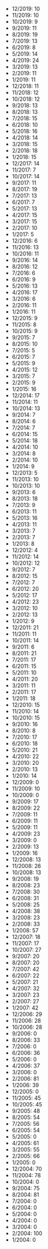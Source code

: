 *  12/2019: 10
*  11/2019: 10
*  10/2019: 9
*  9/2019: 11
*  8/2019: 19
*  7/2019: 13
*  6/2019: 8
*  5/2019: 14
*  4/2019: 24
*  3/2019: 13
*  2/2019: 11
*  1/2019: 11
*  12/2018: 11
*  11/2018: 12
*  10/2018: 12
*  9/2018: 13
*  8/2018: 13
*  7/2018: 15
*  6/2018: 10
*  5/2018: 16
*  4/2018: 14
*  3/2018: 15
*  2/2018: 18
*  1/2018: 15
*  12/2017: 14
*  11/2017: 7
*  10/2017: 14
*  9/2017: 11
*  8/2017: 19
*  7/2017: 13
*  6/2017: 7
*  5/2017: 13
*  4/2017: 15
*  3/2017: 15
*  2/2017: 10
*  1/2017: 5
*  12/2016: 6
*  11/2016: 13
*  10/2016: 11
*  9/2016: 14
*  8/2016: 12
*  7/2016: 6
*  6/2016: 9
*  5/2016: 13
*  4/2016: 17
*  3/2016: 6
*  2/2016: 11
*  1/2016: 11
*  12/2015: 9
*  11/2015: 8
*  10/2015: 9
*  9/2015: 7
*  8/2015: 10
*  7/2015: 5
*  6/2015: 7
*  5/2015: 9
*  4/2015: 12
*  3/2015: 7
*  2/2015: 9
*  1/2015: 16
*  12/2014: 17
*  11/2014: 11
*  10/2014: 13
*  9/2014: 7
*  8/2014: 6
*  7/2014: 7
*  6/2014: 15
*  5/2014: 18
*  4/2014: 10
*  3/2014: 8
*  2/2014: 10
*  1/2014: 9
*  12/2013: 5
*  11/2013: 10
*  10/2013: 10
*  9/2013: 6
*  8/2013: 18
*  7/2013: 9
*  6/2013: 11
*  5/2013: 16
*  4/2013: 11
*  3/2013: 7
*  2/2013: 7
*  1/2013: 8
*  12/2012: 4
*  11/2012: 14
*  10/2012: 12
*  9/2012: 7
*  8/2012: 15
*  7/2012: 7
*  6/2012: 20
*  5/2012: 17
*  4/2012: 23
*  3/2012: 10
*  2/2012: 13
*  1/2012: 9
*  12/2011: 21
*  11/2011: 11
*  10/2011: 14
*  9/2011: 6
*  8/2011: 21
*  7/2011: 17
*  6/2011: 15
*  5/2011: 10
*  4/2011: 20
*  3/2011: 11
*  2/2011: 17
*  1/2011: 18
*  12/2010: 15
*  11/2010: 14
*  10/2010: 15
*  9/2010: 16
*  8/2010: 8
*  7/2010: 17
*  6/2010: 18
*  5/2010: 21
*  4/2010: 22
*  3/2010: 20
*  2/2010: 13
*  1/2010: 14
*  12/2009: 0
*  11/2009: 10
*  10/2009: 0
*  9/2009: 17
*  8/2009: 22
*  7/2009: 11
*  6/2009: 11
*  5/2009: 11
*  4/2009: 23
*  3/2009: 0
*  2/2009: 13
*  1/2009: 16
*  12/2008: 13
*  11/2008: 26
*  10/2008: 13
*  9/2008: 19
*  8/2008: 23
*  7/2008: 30
*  6/2008: 31
*  5/2008: 25
*  4/2008: 38
*  3/2008: 23
*  2/2008: 33
*  1/2008: 57
*  12/2007: 18
*  11/2007: 17
*  10/2007: 27
*  9/2007: 20
*  8/2007: 20
*  7/2007: 42
*  6/2007: 22
*  5/2007: 21
*  4/2007: 32
*  3/2007: 23
*  2/2007: 27
*  1/2007: 42
*  12/2006: 29
*  11/2006: 28
*  10/2006: 28
*  9/2006: 0
*  8/2006: 33
*  7/2006: 0
*  6/2006: 36
*  5/2006: 0
*  4/2006: 37
*  3/2006: 0
*  2/2006: 81
*  1/2006: 39
*  12/2005: 0
*  11/2005: 45
*  10/2005: 45
*  9/2005: 48
*  8/2005: 54
*  7/2005: 56
*  6/2005: 54
*  5/2005: 0
*  4/2005: 61
*  3/2005: 55
*  2/2005: 66
*  1/2005: 0
*  12/2004: 70
*  11/2004: 78
*  10/2004: 0
*  9/2004: 75
*  8/2004: 81
*  7/2004: 0
*  6/2004: 0
*  5/2004: 0
*  4/2004: 0
*  3/2004: 0
*  2/2004: 100
*  1/2004: 0
